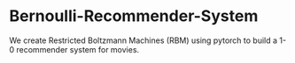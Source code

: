 # Bernoulli-Recommender-System
We create Restricted Boltzmann Machines (RBM) using pytorch to build a 1-0 recommender system for movies.
